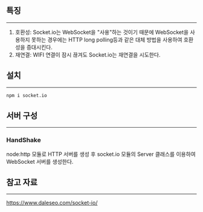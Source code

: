 ## 특징
---
1. 호환성: Socket.io는 WebSocket을 "사용"하는 것이기 때문에 WebSocket을 사용하지 못하는 경우에는 HTTP long polling등과 같은 대체 방법을 사용하여 호환성을 증대시킨다.
2. 재연결: WIFI 연결이 잠시 끊겨도 Socket.io는 재연결을 시도한다.



## 설치
---
```bash
npm i socket.io
```

## 서버 구성
---
### HandShake
node:http 모듈로 HTTP 서버를 생성 후 socket.io 모듈의 Server 클래스를 이용하여 WebSocket 서버를 생성한다.


## 참고 자료
---
https://www.daleseo.com/socket-io/